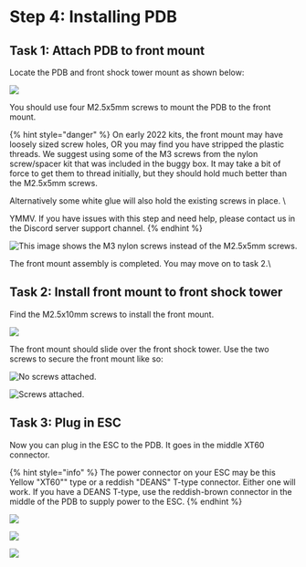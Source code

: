 # Step 4: Installing PDB

## Task 1: Attach PDB to front mount

Locate the PDB and front shock tower mount as shown below:

![](../../.gitbook/assets/IMG\_5943.JPEG)

You should use four M2.5x5mm screws to mount the PDB to the front mount.

{% hint style="danger" %}
On early 2022 kits, the front mount may have loosely sized screw holes, OR you may find you have stripped the plastic threads. We suggest using some of the M3 screws from the nylon screw/spacer kit that was included in the buggy box. It may take a bit of force to get them to thread initially, but they should hold much better than the M2.5x5mm screws.&#x20;

Alternatively some white glue will also hold the existing screws in place. \


YMMV. If you have issues with this step and need help, please contact us in the Discord server support channel.
{% endhint %}

![This image shows the M3 nylon screws instead of the M2.5x5mm screws.](../../.gitbook/assets/IMG\_5947.JPEG)

The front mount assembly is completed. You may move on to task 2.\


## Task 2: Install front mount to front shock tower

Find the M2.5x10mm screws to install the front mount.

![](../../.gitbook/assets/IMG\_5948.JPEG)

The front mount should slide over the front shock tower. Use the two screws to secure the front mount like so:

![No screws attached.](../../.gitbook/assets/IMG\_5950.JPEG)

![Screws attached.](../../.gitbook/assets/IMG\_5951.JPEG)

## Task 3: Plug in ESC

Now you can plug in the ESC to the PDB. It goes in the middle XT60 connector.

{% hint style="info" %}
The power connector on your ESC may be this Yellow "XT60"" type or a reddish "DEANS"  T-type connector. Either one will work. If you have a DEANS T-type, use the reddish-brown connector in the middle of the PDB to supply power to the ESC.
{% endhint %}

![](../../.gitbook/assets/IMG\_5933.JPEG)

![](../../.gitbook/assets/IMG\_5955.JPEG)

![](../../.gitbook/assets/IMG\_5956.JPEG)
